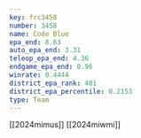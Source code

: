 ```yaml
---
key: frc3458
number: 3458
name: Code Blue
epa_end: 8.63
auto_epa_end: 3.31
teleop_epa_end: 4.36
endgame_epa_end: 0.96
winrate: 0.4444
district_epa_rank: 401
district_epa_percentile: 0.2153
type: Team
---
```

[[2024mimus]]
[[2024miwmi]]
